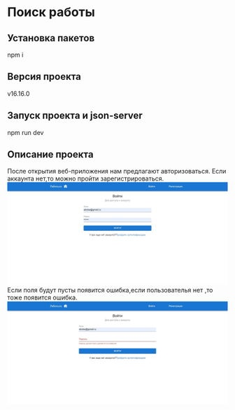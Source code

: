 # Поиск работы
## Установка пакетов
npm i 
## Версия проекта
v16.16.0
## Запуск проекта и json-server
npm run dev
## Описание проекта 
После открытия веб-приложения нам предлагают авторизоваться.
Если аккаунта нет,то можно пройти зарегистрироваться.
![Image alt](https://github.com/saha23412/imgproj/raw/main/hh1.jpg)
Если поля будут пусты появится ошибка,если пользователья нет ,то тоже появится ошибка.
![Image alt](https://github.com/saha23412/imgproj/raw/main/hh2.jpg)
